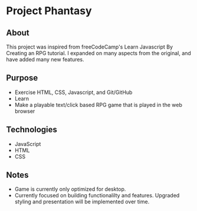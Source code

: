 <h1>Project Phantasy</h1>
<h2>About</h2>
<p>
  This project was inspired from freeCodeCamp's Learn Javascript By Creating an RPG tutorial. I expanded on many aspects from the original, and have added many new features.
</p>

<h2>Purpose</h2>
<ul>
  <li>Exercise HTML, CSS, Javascript, and Git/GitHub</li>
  <li>Learn</li>
  <li>Make a playable text/click based RPG game that is played in the web browser</li>
</ul>

<h2>Technologies</h2>
<ul>
<li>JavaScript</li>
<li>HTML</li>
<li>CSS</li>
</ul>

<h2>Notes</h2>
<ul>
  <li> Game is currently only optimized for desktop. </li>
  <li> Currently focused on building functionalilty and features. Upgraded styling and presentation will be implemented over time. </li>
</ul>
